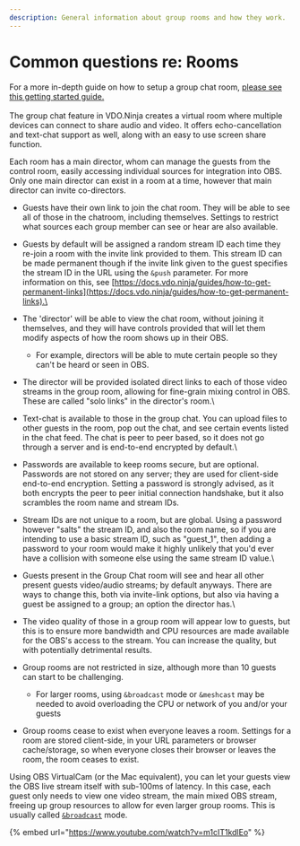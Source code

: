 ```yaml
---
description: General information about group rooms and how they work.
---
```


# Common questions re: Rooms

For a more in-depth guide on how to setup a group chat room, [please see this getting started guide.](https://docs.vdo.ninja/getting-started/rooms)\
\
The group chat feature in VDO.Ninja creates a virtual room where multiple devices can connect to share audio and video. It offers echo-cancellation and text-chat support as well, along with an easy to use screen share function.

Each room has a main director, whom can manage the guests from the control room, easily accessing individual sources for integration into OBS.  Only one main director can exist in a room at a time, however that main director can invite co-directors.

* Guests have their own link to join the chat room. They will be able to see all of those in the chatroom, including themselves. Settings to restrict what sources each group member can see or hear are also available.&#x20;
* Guests by default will be assigned a random stream ID each time they re-join a room with the invite link provided to them. This stream ID can be made permanent though if the invite link given to the guest specifies the stream ID in the URL using the `&push` parameter.  For more information on this, see [https://docs.vdo.ninja/guides/how-to-get-permanent-links](https://docs.vdo.ninja/guides/how-to-get-permanent-links).\

* The 'director' will be able to view the chat room, without joining it themselves, and they will have controls provided that will let them modify aspects of how the room shows up in their OBS.&#x20;
  * For example, directors will be able to mute certain people so they can't be heard or seen in OBS.
* The director will be provided isolated direct links to each of those video streams in the group room, allowing for fine-grain mixing control in OBS. These are called "solo links" in the director's room.\

* Text-chat is available to those in the group chat. You can upload files to other guests in the room, pop out the chat, and see certain events listed in the chat feed. The chat is peer to peer based, so it does not go through a server and is end-to-end encrypted by default.\

* Passwords are available to keep rooms secure, but are optional. Passwords are not stored on any server; they are used for client-side end-to-end encryption. Setting a password is strongly advised, as it both encrypts the peer to peer initial connection handshake, but it also scrambles the room name and stream IDs.
* Stream IDs are not unique to a room, but are global.  Using a password however "salts" the stream ID, and also the room name, so if you are intending to use a basic stream ID, such as "guest\_1", then adding a password to your room would make it highly unlikely that you'd ever have a collision with someone else using the same stream ID value.\

* Guests present in the Group Chat room will see and hear all other present guests video/audio streams; by default anyways. There are ways to change this, both via invite-link options, but also via having a guest be assigned to a group; an option the director has.\

* The video quality of those in a group room will appear low to guests, but this is to ensure more bandwidth and CPU resources are made available for the OBS's access to the stream. You can increase the quality, but with potentially detrimental results.
* Group rooms are not restricted in size, although more than 10 guests can start to be challenging.
  * For larger rooms, using `&broadcast` mode or `&meshcast` may be needed to avoid overloading the CPU or network of you and/or your guests
* Group rooms cease to exist when everyone leaves a room. Settings for a room are stored client-side, in your URL parameters or browser cache/storage, so when everyone closes their browser or leaves the room, the room ceases to exist.

Using OBS VirtualCam (or the Mac equivalent), you can let your guests view the OBS live stream itself with sub-100ms of latency. In this case, each guest only needs to view one video stream, the main mixed OBS stream, freeing up group resources to allow for even larger group rooms. This is usually called [`&broadcast`](../advanced-settings/view-parameters/broadcast.md) mode.

{% embed url="https://www.youtube.com/watch?v=m1cIT1kdlEo" %}
